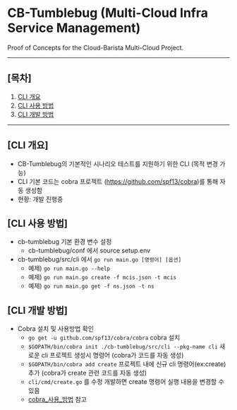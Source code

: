 # CB-Tumblebug (Multi-Cloud Infra Service Management)
Proof of Concepts for the Cloud-Barista Multi-Cloud Project.

***

## [목차]

1. [CLI 개요](#CLI-개요)
2. [CLI 사용 방법](#CLI-사용-방법)
3. [CLI 개발 방법](#CLI-개발-방법)

***

## [CLI 개요]
- CB-Tumblebug의 기본적인 시나리오 테스트를 지원하기 위한 CLI (목적 변경 가능)
- CLI 기본 코드는 cobra 프로젝트 (https://github.com/spf13/cobra)를 통해 자동 생성함
- 현황: 개발 진행중

## [CLI 사용 방법]

- cb-tumblebug 기본 환경 변수 설정
  - cb-tumblebug/conf 에서 source setup.env
- cb-tumblebug/src/cli 에서 `go run main.go [명령어] [옵션]`
  - 예제) `go run main.go --help`
  - 예제) `go run main.go create -f mcis.json -t mcis`
  - 예제) `go run main.go get -f ns.json -t ns`

<!-- son@son:~/go/src/github.com/cloud-barista/cb-tumblebug/src/cli$ go run main.go --help
[DB file path] /home/son/go/src/github.com/cloud-barista/cb-tumblebug/meta_db/dat
Setting config file: A longer description that spans multiple lines and likely contains
examples and usage of using your application. For example:

Cobra is a CLI library for Go that empowers applications.
This application is a tool to generate the needed files
to quickly create a Cobra application.

Usage:
  cli [flags]
  cli [command]

Available Commands:
  create      create based on file
  delete      A brief description of your command
  get         A brief description of your command
  help        Help about any command
  list        A brief description of your command

Flags:
      --config string   config file (default is $HOME/.cli.yaml)
  -h, --help            help for cli
  -t, --toggle          Help message for toggle

Use "cli [command] --help" for more information about a command. -->


## [CLI 개발 방법]

- Cobra 설치 및 사용방법 확인
  - `go get -u github.com/spf13/cobra/cobra` cobra 설치
  - `$GOPATH/bin/cobra init ./cb-tumblebug/src/cli --pkg-name cli` 새로운 cli 프로젝트 생성시 명령어 (cobra가 코드를 자동 생성)
  - `$GOPATH/bin/cobra add create` 프로젝트 내에 신규 cli 명령어(ex:create) 추가 (cobra가 create 관련 코드를 자동 생성)
  - `cli/cmd/create.go` 를 수정 개발하면 create 명령어 실행 내용을 변경할 수 있음
  - [cobra_사용_방법](https://towardsdatascience.com/how-to-create-a-cli-in-golang-with-cobra-d729641c7177) 참고

